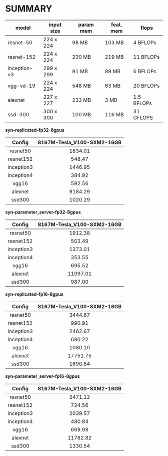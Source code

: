 SUMMARY
===
| model | input size | param mem | feat. mem | flops  |
|-------|------------|--------------|----------------|-------------|
| resnet-50 | 224 x 224 | 98 MB | 103 MB | 4 BFLOPs |
| resnet-152 | 224 x 224 | 230 MB | 219 MB | 11 BFLOPs |
| inception-v3 | 299 x 299 | 91 MB | 89 MB | 6 BFLOPs |
| vgg-vd-19 | 224 x 224 | 548 MB | 63 MB | 20 BFLOPs |
| alexnet | 227 x 227 | 233 MB | 3 MB | 1.5 BFLOPs |
| ssd-300 | 300 x 300 | 100 MB | 116 MB | 31 GFLOPS |


**syn-replicated-fp32-8gpus**

Config | 8167M-Tesla_V100-SXM2-16GB |
:------:|:------:|
resnet50 |1834.01 |
resnet152 |548.47 |
inception3 |1446.95 |
inception4 |384.92 |
vgg16 |592.56 |
alexnet |9184.29 |
ssd300 |1020.29 |


**syn-parameter_server-fp32-8gpus**

Config | 8167M-Tesla_V100-SXM2-16GB |
:------:|:------:|
resnet50 |1912.38 |
resnet152 |503.49 |
inception3 |1373.01 |
inception4 |353.55 |
vgg16 |695.52 |
alexnet |11097.01 |
ssd300 |987.00 |


**syn-replicated-fp16-8gpus**

Config | 8167M-Tesla_V100-SXM2-16GB |
:------:|:------:|
resnet50 |3444.67 |
resnet152 |990.91 |
inception3 |2462.67 |
inception4 |680.22 |
vgg16 |1080.10 |
alexnet |17751.75 |
ssd300 |1690.84 |


**syn-parameter_server-fp16-8gpus**

Config | 8167M-Tesla_V100-SXM2-16GB |
:------:|:------:|
resnet50 |2471.12 |
resnet152 |724.56 |
inception3 |2039.57 |
inception4 |480.84 |
vgg16 |669.98 |
alexnet |11782.82 |
ssd300 |1330.54 |
